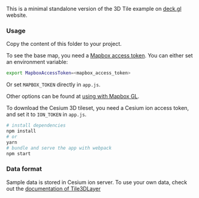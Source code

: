 This is a minimal standalone version of the 3D Tile example
on [deck.gl](http://deck.gl) website.

### Usage

Copy the content of this folder to your project. 

To see the base map, you need a [Mapbox access token](https://docs.mapbox.com/help/how-mapbox-works/access-tokens/). You can either set an environment variable:

```bash
export MapboxAccessToken=<mapbox_access_token>
```

Or set `MAPBOX_TOKEN` directly in `app.js`.

Other options can be found at [using with Mapbox GL](../../../docs/get-started/using-with-mapbox-gl.md).

To download the Cesium 3D tileset, you need a Cesium ion access token, and set it to `ION_TOKEN` in `app.js`.

```bash
# install dependencies
npm install
# or
yarn
# bundle and serve the app with webpack
npm start
```

### Data format

Sample data is stored in Cesium ion server. To use your own data, check out the [documentation of Tile3DLayer](../../../docs/layers/tile-3d-layer.md)
